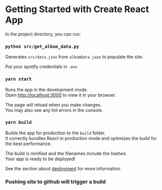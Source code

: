# Getting Started with Create React App

In the project directory, you can run:

### `python src/get_album_data.py`

Generates `src/data.json` from `albumData.json` to populate the site.

Put your spotify credentials in `.env`

### `yarn start`

Runs the app in the development mode.\
Open [http://localhost:3000](http://localhost:3000) to view it in your browser.

The page will reload when you make changes.\
You may also see any lint errors in the console.

### `yarn build`

Builds the app for production to the `build` folder.\
It correctly bundles React in production mode and optimizes the build for the best performance.

The build is minified and the filenames include the hashes.\
Your app is ready to be deployed!

See the section about [deployment](https://facebook.github.io/create-react-app/docs/deployment) for more information.

### Pushing site to github will trigger a build